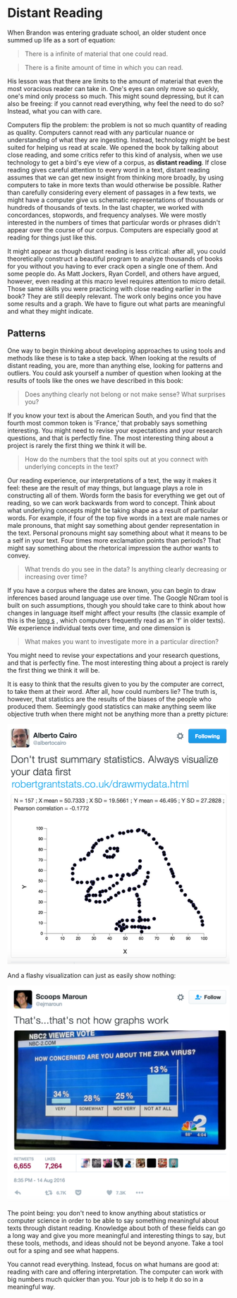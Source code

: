 # Distant Reading

When Brandon was entering graduate school, an older student once summed up life as a sort of equation: 
> There is a infinite of material that one could read. 

> There is a finite amount of time in which you can read. 

His lesson was that there are limits to the amount of material that even the most voracious reader can take in. One's eyes can only move so quickly, one's mind only process so much. This might sound depressing, but it can also be freeing: if you cannot read everything, why feel the need to do so? Instead, what you can with care.

Computers flip the problem: the problem is not so much quantity of reading as quality. Computers cannot read with any particular nuance or understanding of what they are ingesting. Instead, technology might be best suited for helping us read at scale. We opened the book by talking about close reading, and some critics refer to this kind of analysis, when we use technology to get a bird's eye view of a corpus, as **distant reading**. If close reading gives careful attention to every word in a text, distant reading assumes that we can get new insight from thinking more broadly, by using computers to take in more texts than would otherwise be possible. Rather than carefully considering every element of passages in a few texts, we might have a computer give us schematic representations of thousands or hundreds of thousands of texts. In the last chapter, we worked with concordances, stopwords, and frequency analyses. We were mostly interested in the numbers of times that particular words or phrases didn't appear over the course of our corpus. Computers are especially good at reading for things just like this.

It might appear as though distant reading is less critical: after all, you could theoretically construct a beautiful program to analyze thousands of books for you without you having to ever crack open a single one of them. And some people do. As Matt Jockers, Ryan Cordell, and others have argued, however, even reading at this macro level requires attention to micro detail. Those same skills you were practicing with close reading earlier in the book? They are still deeply relevant. The work only begins once you have some results and a graph. We have to figure out what parts are meaningful and what they might indicate.

## Patterns

One way to begin thinking about developing approaches to using tools and methods like these is to take a step back. When looking at the results of distant reading, you are, more than anything else, looking for patterns and outliers. You could ask yourself a number of question when looking at the results of tools like the ones we have described in this book:

> Does anything clearly not belong or not make sense? What surprises you?

If you know your text is about the American South, and you find that the fourth most common token is 'France,' that probably says something interesting. You might need to revise your expectations and your research questions, and that is perfectly fine. The most interesting thing about a project is rarely the first thing we think it will be.

> How do the numbers that the tool spits out at you connect with underlying concepts in the text?

Our reading experience, our interpretations of a text, the way it makes it feel: these are the result of may things, but language plays a role in constructing all of them. Words form the basis for everything we get out of reading, so we can work backwards from word to concept. Think about what underlying concepts might be taking shape as a result of particular words. For example, if four of the top five words in a text are male names or male pronouns, that might say something about gender representation in the text. Personal pronouns might say something about what it means to be a self in your text. Four times more exclamation points than periods? That might say something about the rhetorical impression the author wants to convey. 

> What trends do you see in the data? Is anything clearly decreasing or increasing over time?

If you have a corpus where the dates are known, you can begin to draw inferences based around language use over time. The Google NGram tool is built on such assumptions, though you should take care to think about how changes in language itself might affect your results (the classic example of this is the [long s](https://en.wikipedia.org/wiki/Long_s)
, which computers frequently read as an 'f' in older texts). We experience individual texts over time, and one dimension is 

> What makes you want to investigate more in a particular direction?

You might need to revise your expectations and your research questions, and that is perfectly fine. The most interesting thing about a project is rarely the first thing we think it will be.

It is easy to think that the results given to you by the computer are correct, to take them at their word. After all, how could numbers lie? The truth is, however, that statistics are the results of the biases of the people who produced them. Seemingly good statistics can make anything seem like objective truth when there might not be anything more than a pretty picture:

![bad statistics make a dinosaur](/assets/distant-reading-dinosaur.png)

And a flashy visualization can just as easily show nothing:

![bad visualization](/assets/distant-reading-graphs.png)

The point being: you don't need to know anything about statistics or computer science in order to be able to say something meaningful about texts through distant reading. Knowledge about both of these fields can go a long way and give you more meaningful and interesting things to say, but these tools, methods, and ideas should not be beyond anyone. Take a tool out for a sping and see what happens.

You cannot read everything. Instead, focus on what humans are good at: reading with care and offering interpretation. The computer can work with big numbers much quicker than you. Your job is to help it do so in a meaningful way.